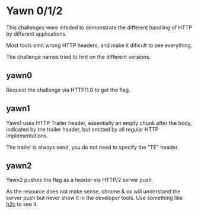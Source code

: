 # Yawn 0/1/2

This challenges were inteded to demonstrate the different handling of HTTP by different applications.

Most tools omit wrong HTTP headers, and make it dificult to see everything.

The challenge names tried to hint on the different versions.

## yawn0

Request the challenge via HTTP/1.0 to get the flag.

## yawn1

Yawn1 uses HTTP Trailer header, essentially an empty chunk after the body, indicated by the trailer header, but omitted by all regular HTTP implementations.

The trailer is always send, you do not need to specify the "TE" header.

## yawn2

Yawn2 pushes the flag as a header via HTTP/2 server push.

As the resource does not make sense, chrome & co will understand the server push but never show it in the developer tools. Use something like [h2c](https://github.com/fstab/h2c) to see it.
